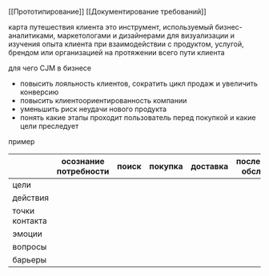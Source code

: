 
[[Прототипирование]]
[[Документирование требований]]

карта путешествия клиента
это инструмент, используемый бизнес-аналитиками, маркетологами и дизайнерами для визуализации и изучения опыта клиента при взаимодействии с продуктом, услугой, брендом или организацией на протяжении всего пути клиента

для чего CJM в бизнесе
- повысить лояльность клиентов, сократить цикл продаж и увеличить конверсию
- повысить клиентоориентированность компании
- уменьшить риск неудачи нового продукта
- понять какие этапы проходит пользователь перед покупкой и какие цели преследует

пример

|                | осознание потребности | поиск | покупка | доставка | послепродажное обслуживание |
| -------------- | --------------------- | ----- | ------- | -------- | --------------------------- |
| цели           |                       |       |         |          |                             |
| действия       |                       |       |         |          |                             |
| точки контакта |                       |       |         |          |                             |
| эмоции         |                       |       |         |          |                             |
| вопросы        |                       |       |         |          |                             |
| барьеры        |                       |       |         |          |                             |


